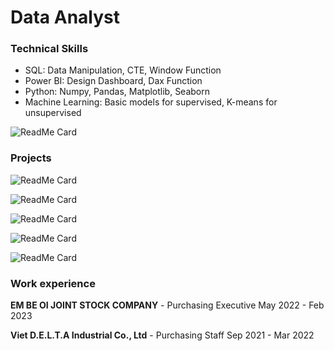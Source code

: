 # Data Analyst
### Technical Skills
- SQL:  Data Manipulation, CTE, Window Function
- Power BI: Design Dashboard, Dax Function
- Python: Numpy, Pandas, Matplotlib, Seaborn
- Machine Learning: Basic models for supervised, K-means for unsupervised

![ReadMe Card](https://github-readme-stats.vercel.app/api/pin/?username=TAQUOCANH&repo=PBI_RFM_ANALYSIS)

### Projects
![ReadMe Card](https://github-readme-stats.vercel.app/api/pin/?username=TAQUOCANH&repo=PBI_RFM_ANALYSIS)

![ReadMe Card](https://github-readme-stats.vercel.app/api/pin/?username=TAQUOCANH&repo=Python_Customer_Churn_Classification_Models)

![ReadMe Card](https://github-readme-stats.vercel.app/api/pin/?username=TAQUOCANH&repo=SQL_E-Commerce_Dataset)

![ReadMe Card](https://github-readme-stats.vercel.app/api/pin/?username=TAQUOCANH&repo=SQL-PBI_Bank_Loan_Data_Analysis)

![ReadMe Card](https://github-readme-stats.vercel.app/api/pin/?username=TAQUOCANH&repo=SQL_Bicycle_Manufacturer)


### Work experience
**EM BE OI JOINT STOCK COMPANY** -  Purchasing Executive	May 2022 - Feb 2023

**Viet D.E.L.T.A Industrial Co., Ltd** - Purchasing Staff	Sep 2021 - Mar 2022

